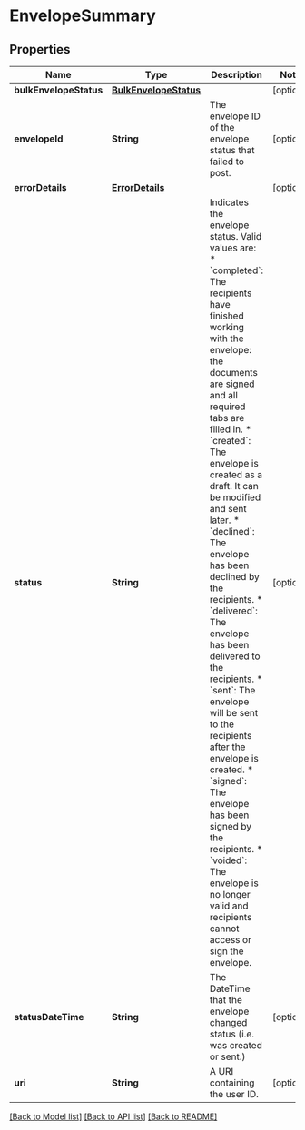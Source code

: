 # EnvelopeSummary

## Properties
Name | Type | Description | Notes
------------ | ------------- | ------------- | -------------
**bulkEnvelopeStatus** | [**BulkEnvelopeStatus**](BulkEnvelopeStatus.md) |  | [optional] 
**envelopeId** | **String** | The envelope ID of the envelope status that failed to post. | [optional] 
**errorDetails** | [**ErrorDetails**](ErrorDetails.md) |  | [optional] 
**status** | **String** | Indicates the envelope status. Valid values are:   * &#x60;completed&#x60;: The recipients have finished working with the envelope: the documents are signed and all required tabs are filled in. * &#x60;created&#x60;: The envelope is created as a draft. It can be modified and sent later. * &#x60;declined&#x60;: The envelope has been declined by the recipients. * &#x60;delivered&#x60;: The envelope has been delivered to the recipients. * &#x60;sent&#x60;: The envelope will be sent to the recipients after the envelope is created. * &#x60;signed&#x60;: The envelope has been signed by the recipients. * &#x60;voided&#x60;: The envelope is no longer valid and recipients cannot access or sign the envelope.  | [optional] 
**statusDateTime** | **String** | The DateTime that the envelope changed status (i.e. was created or sent.) | [optional] 
**uri** | **String** | A URI containing the user ID. | [optional] 

[[Back to Model list]](../README.md#documentation-for-models) [[Back to API list]](../README.md#documentation-for-api-endpoints) [[Back to README]](../README.md)



